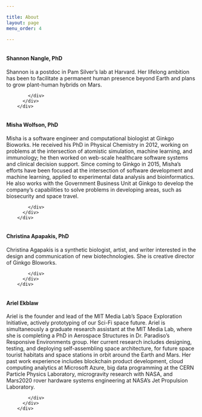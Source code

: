 ```yaml
---

title: About
layout: page
menu_order: 4

---
```


<div class="container" id="tourpackages-carousel">
      
   <div class="row">
        
   <div class="col-xs-18 col-sm-6 col-md-3">
          <div class="thumbnail">
            <img src="https://viriditas-org.github.io/photos/shannon.png" alt="">
              <div class="caption">
                <h4>Shannon Nangle, PhD</h4>
                <p>Shannon is a postdoc in Pam Silver’s lab at Harvard. Her lifelong ambition has been to facilitate a permanent human presence beyond Earth and plans to grow plant-human hybrids on Mars.</p>
              
            </div>
          </div>
        </div>

   <div class="col-xs-18 col-sm-6 col-md-3">
          <div class="thumbnail">
            <img src="https://viriditas-org.github.io/photos/misha.png" alt="">
              <div class="caption">
                <h4>Misha Wolfson, PhD</h4>
                <p>Misha is a software engineer and computational biologist at Ginkgo Bioworks. He received his PhD in Physical Chemistry in 2012, working on problems at the intersection of atomistic simulation, machine learning, and immunology; he then worked on web-scale healthcare software systems and clinical decision support. Since coming to Ginkgo in 2015, Misha’s efforts have been focused at the intersection of software development and machine learning, applied to experimental data analysis and bioinformatics. He also works with the Government Business Unit at Ginkgo to develop the company’s capabilities to solve problems in developing areas, such as biosecurity and space travel.</p>
               
            </div>
          </div>
        </div>
        
        
  <!-- Force next columns to break to new line at md breakpoint and up -->
  <div class="w-100 d-none d-md-block"></div>

   <div class="col-xs-18 col-sm-6 col-md-3">
        <div class="thumbnail">
            <img src="https://viriditas-org.github.io/photos/christina.png" alt="">
              <div class="caption">
                <h4>Christina Apapakis, PhD</h4>
                <p>Christina Agapakis is a synthetic biologist, artist, and writer interested in the design and communication of new biotechnologies. She is creative director of Ginkgo BIoworks.</p>
              
            </div>
          </div>
        </div>

   <div class="col-xs-18 col-sm-6 col-md-3">
       <div class="thumbnail">
            <img src="https://viriditas-org.github.io/photos/ariel.png" alt="">
              <div class="caption">
                <h4>Ariel Ekblaw</h4>
                <p>Ariel is the founder and lead of the MIT Media Lab’s Space Exploration Initiative, actively prototyping of our Sci-Fi space future. Ariel is simultaneously a graduate research assistant at the MIT Media Lab, where she is completing a PhD in Aerospace Structures in Dr. Paradiso’s Responsive Environments group. Her current research includes designing, testing, and deploying self-assembling space architecture, for future space tourist habitats and space stations in orbit around the Earth and Mars. Her past work experience includes blockchain product development, cloud computing analytics at Microsoft Azure, big data programming at the CERN Particle Physics Laboratory, microgravity research with NASA, and Mars2020 rover hardware systems engineering at NASA’s Jet Propulsion Laboratory.</p>
                
            </div>
          </div>
        </div>
        
  </div>
      
</div>



